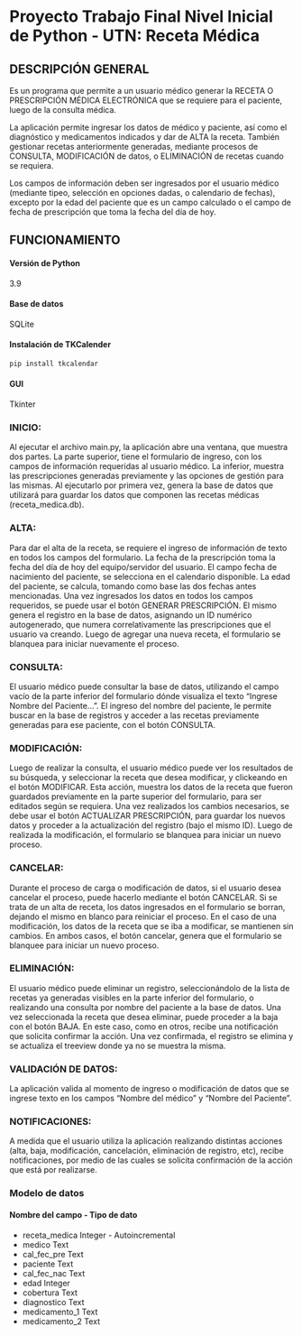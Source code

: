 # Proyecto Trabajo Final Nivel Inicial de Python - UTN: Receta Médica

## DESCRIPCIÓN GENERAL 
Es un programa que permite a un usuario médico generar la RECETA O PRESCRIPCIÓN MÉDICA ELECTRÓNICA que se requiere para el paciente, luego de la consulta médica. 

La aplicación permite ingresar los datos de médico y paciente, así como el diagnóstico y medicamentos indicados y dar de ALTA la receta. También gestionar recetas anteriormente generadas, mediante procesos de CONSULTA, MODIFICACIÓN de datos, o ELIMINACIÓN de recetas cuando se requiera.

Los campos de información deben ser ingresados por el usuario médico (mediante tipeo, selección en opciones dadas, o calendario de fechas), excepto por la edad del paciente que es un campo calculado o el campo de fecha de prescripción que toma la fecha del día de hoy.

## FUNCIONAMIENTO

#### Versión de Python
3.9

#### Base de datos
SQLite

#### Instalación de TKCalender
```bash
pip install tkcalendar
```
#### GUI
Tkinter

### INICIO:
Al ejecutar el archivo main.py, la aplicación abre una ventana, que muestra dos partes. La parte superior, tiene el formulario de ingreso, con los campos de información requeridas al usuario médico. La inferior, muestra las prescripciones generadas previamente y las opciones de gestión para las mismas. Al ejecutarlo por primera vez, genera la base de datos que utilizará para guardar los datos que componen las recetas médicas (receta_medica.db). 
### ALTA: 
Para dar el alta de la receta, se requiere el ingreso de información de texto en todos los campos del formulario.
La fecha de la prescripción toma la fecha del día de hoy del equipo/servidor del usuario. El campo fecha de nacimiento del paciente, se selecciona en el calendario disponible. La edad del paciente, se calcula, tomando como base las dos fechas antes mencionadas. 
Una vez ingresados los datos en todos los campos requeridos, se puede usar el botón GENERAR PRESCRIPCIÓN. El mismo genera el registro en la base de datos, asignando un ID numérico autogenerado, que numera correlativamente las prescripciones que el usuario va creando.
Luego de agregar una nueva receta, el formulario se blanquea para iniciar nuevamente el proceso.
### CONSULTA: 
El usuario médico puede consultar la base de datos, utilizando el campo vacío de la parte inferior del formulario dónde visualiza el texto “Ingrese Nombre del Paciente…”. El ingreso del nombre del paciente, le permite buscar en la base de registros y acceder a las recetas previamente generadas para ese paciente, con el botón CONSULTA. 
### MODIFICACIÓN: 
Luego de realizar la consulta, el usuario médico puede ver los resultados de su búsqueda, y seleccionar la receta que desea modificar, y clickeando en el botón MODIFICAR. Esta acción, muestra los datos de la receta que fueron guardados previamente en la parte superior del formulario, para ser editados según se requiera. Una vez realizados los cambios necesarios, se debe usar el botón ACTUALIZAR PRESCRIPCIÓN, para guardar los nuevos datos y proceder a la actualización del registro (bajo el mismo ID). 
Luego de realizada la modificación, el formulario se blanquea para iniciar un nuevo proceso.
### CANCELAR:
Durante el proceso de carga o modificación de datos, si el usuario desea cancelar el proceso, puede hacerlo mediante el botón CANCELAR. Si se trata de un alta de receta, los datos ingresados en el formulario se borran, dejando el mismo en blanco para reiniciar el proceso. En el caso de una modificación, los datos de la receta que se iba a modificar, se mantienen sin cambios.
En ambos casos, el botón cancelar, genera que el formulario se blanquee para iniciar un nuevo proceso.
### ELIMINACIÓN: 
El usuario médico puede eliminar un registro, seleccionándolo de la lista de recetas ya generadas visibles en la parte inferior del formulario, o realizando una consulta por nombre del paciente a la base de datos. Una vez seleccionada la receta que desea eliminar, puede proceder a la baja con el botón BAJA. En este caso, como en otros, recibe una notificación que solicita confirmar la acción. Una vez confirmada, el registro se elimina y se actualiza el treeview donde ya no se muestra la misma.
### VALIDACIÓN DE DATOS: 
La aplicación valida al momento de ingreso o modificación de datos que se ingrese texto en los campos “Nombre del médico” y “Nombre del Paciente”. 
### NOTIFICACIONES: 
A medida que el usuario utiliza la aplicación realizando distintas acciones (alta, baja, modificación, cancelación, eliminación de registro, etc), recibe notificaciones, por medio de las cuales se solicita confirmación de la acción que está por realizarse. 
 
### Modelo de datos
#### Nombre del campo - Tipo de dato
- receta_medica	Integer - Autoincremental
- medico	Text
- cal_fec_pre	Text
- paciente	Text
- cal_fec_nac	Text
- edad	Integer
- cobertura	Text
- diagnostico	Text
- medicamento_1	Text
- medicamento_2	Text


